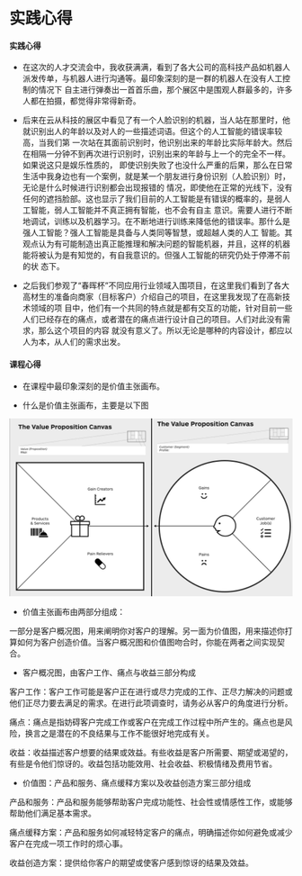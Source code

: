 # 实践心得

#### 实践心得

- 在这次的人才交流会中，我收获满满，看到了各大公司的高科技产品如机器人派发传单，与机器人进行沟通等。最印象深刻的是一群的机器人在没有人工控制的情况下
自主进行弹奏出一首首乐曲，那个展区中是围观人群最多的，许多人都在拍摄，都觉得非常得新奇。

- 后来在云从科技的展区中看见了有一个人脸识别的机器，当人站在那里时，他就识别出人的年龄以及对人的一些描述词语。但这个的人工智能的错误率较高，当我们第
一次站在其面前识别时，他识别出来的年龄比实际年龄大。然后在相隔一分钟不到再次进行识别时，识别出来的年龄与上一个的完全不一样。如果说这只是娱乐性质的，
即使识别失败了也没什么严重的后果，那么在日常生活中我身边也有一个案例，就是某一个朋友进行身份识别（人脸识别）时，无论是什么时候进行识别都会出现报错的
情况，即使他在正常的光线下，没有任何的遮挡脸部。这也显示了我们目前的人工智能是有错误的概率的，是弱人工智能，弱人工智能并不真正拥有智能，也不会有自主
意识。需要人进行不断地调试，训练以及机器学习。在不断地进行训练来降低他的错误率。那什么是强人工智能？强人工智能是具备与人类同等智慧，或超越人类的人工
智能。其观点认为有可能制造出真正能推理和解决问题的智能机器，并且，这样的机器能将被认为是有知觉的，有自我意识的。但强人工智能的研究仍处于停滞不前的状
态下。

- 之后我们参观了“春晖杯”不同应用行业领域入围项目，在这里我们看到了各大高材生的准备向商家（目标客户）介绍自己的项目，在这里我发现了在高新技术领域的项
目中，他们有一个共同的特点就是都有交互的功能，针对目前一些人们已经存在的痛点，或者潜在的痛点进行设计自己的项目。人们对此没有需求，那么这个项目的内容
就没有意义了。所以无论是哪种的内容设计，都应以人为本，从人们的需求出发。



#### 课程心得

- 在课程中最印象深刻的是价值主张画布。

- 什么是价值主张画布，主要是以下图

![画布.jpg](https://github.com/NFUNM056/practice-experience/blob/master/画布.jpg "画布")

- 价值主张画布由两部分组成：

一部分是客户概况图，用来阐明你对客户的理解。另一面为价值图，用来描述你打算如何为客户创造价值。当客户概况图和价值图吻合时，你能在两者之间实现契合。

- 客户概况图，由客户工作、痛点与收益三部分构成

客户工作：客户工作可能是客户正在进行或尽力完成的工作、正尽力解决的问题或他们正尽力要去满足的需求。在进行此项调查时，请务必从客户的角度进行分析。

痛点：痛点是指妨碍客户完成工作或客户在完成工作过程中所产生的。痛点也是风险，换言之是潜在的不良结果与工作不能很好地完成有关。

收益：收益描述客户想要的结果或效益。有些收益是客户所需要、期望或渴望的，有些是令他们惊讶的。收益包括功能效用、社会收益、积极情绪及费用节省。

- 价值图：产品和服务、痛点缓释方案以及收益创造方案三部分组成

产品和服务：产品和服务能够帮助客户完成功能性、社会性或情感性工作，或能够帮助他们满足基本需求。

痛点缓释方案：产品和服务如何减轻特定客户的痛点，明确描述你如何避免或减少客户在完成一项工作时的烦心事。

收益创造方案：提供给你客户的期望或使客户感到惊讶的结果及效益。




